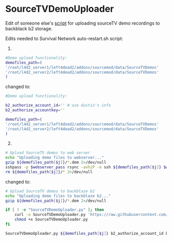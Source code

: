 # SourceTVDemoUploader  

Edit of someone else's [script](https://github.com/volnt/e2e-upload/blob/07a29fe00345492193c137774948de8c3e5b5246/project/upload/backblaze.py) for uploading sourceTV demo recordings to backblack b2 storage.  

Edits needed to Survival Network auto-restart.sh script:  

1)  

``` sh
#Demo upload functionality:
demofiles_path=(
'/root/l4d2_server1/left4dead2/addons/sourcemod/data/SourceTVDemos'
'/root/l4d2_server2/left4dead2/addons/sourcemod/data/SourceTVDemos'
)
```  

changed to:  

``` sh
#Demo upload functionality:

b2_authorize_account_id='' # use dustin's info
b2_authorize_accountkey=''

demofiles_path=(
'/root/l4d2_server1/left4dead2/addons/sourcemod/data/SourceTVDemos'
'/root/l4d2_server2/left4dead2/addons/sourcemod/data/SourceTVDemos'
)
```  

2)  

``` sh
# Upload SourceTV demos to web server
echo "Uploading demo files to webserver..."
gzip ${demofiles_path[$j]}/*.dem 2>/dev/null
sshpass -p $webserver_pass rsync -avhiP -e ssh ${demofiles_path[$j]} $webserver_user@$webserver_host:$demoupload_destpath && \
rm ${demofiles_path[$j]}/* 2>/dev/null
```  

changed to:  

``` sh
# Upload SourceTV demos to backblaze b2
echo "Uploading demo files to backblaze b2..."
gzip ${demofiles_path[$j]}/*.dem 2>/dev/null

if [ ! -e "SourceTVDemoUploader.py" ]; then
	curl -o SourceTVDemoUploader.py 'https://raw.githubusercontent.com/dustinandband/misc_scripts/main/UploadSourceDemos/SourceTVDemoUploader.py'
	chmod +x SourceTVDemoUploader.py
fi

SourceTVDemoUploader.py ${demofiles_path[$j]} b2_authorize_account_id b2_authorize_accountkey
```  